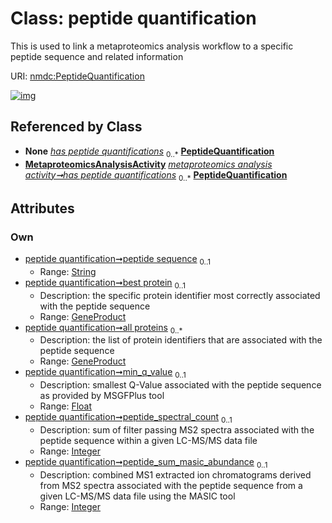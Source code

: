 
# Class: peptide quantification


This is used to link a metaproteomics analysis workflow to a specific peptide sequence and related information

URI: [nmdc:PeptideQuantification](https://microbiomedata/meta/PeptideQuantification)


[![img](https://yuml.me/diagram/nofunky;dir:TB/class/[GeneProduct]<all%20proteins%200..*-%20[PeptideQuantification&#124;peptide_sequence:string%20%3F;min_q_value:float%20%3F;peptide_spectral_count:integer%20%3F;peptide_sum_masic_abundance:integer%20%3F],[GeneProduct]<best%20protein%200..1-%20[PeptideQuantification],[MetaproteomicsAnalysisActivity]++-%20has%20peptide%20quantifications%200..*>[PeptideQuantification],[MetaproteomicsAnalysisActivity],[GeneProduct])](https://yuml.me/diagram/nofunky;dir:TB/class/[GeneProduct]<all%20proteins%200..*-%20[PeptideQuantification&#124;peptide_sequence:string%20%3F;min_q_value:float%20%3F;peptide_spectral_count:integer%20%3F;peptide_sum_masic_abundance:integer%20%3F],[GeneProduct]<best%20protein%200..1-%20[PeptideQuantification],[MetaproteomicsAnalysisActivity]++-%20has%20peptide%20quantifications%200..*>[PeptideQuantification],[MetaproteomicsAnalysisActivity],[GeneProduct])

## Referenced by Class

 *  **None** *[has peptide quantifications](has_peptide_quantifications.md)*  <sub>0..\*</sub>  **[PeptideQuantification](PeptideQuantification.md)**
 *  **[MetaproteomicsAnalysisActivity](MetaproteomicsAnalysisActivity.md)** *[metaproteomics analysis activity➞has peptide quantifications](metaproteomics_analysis_activity_has_peptide_quantifications.md)*  <sub>0..\*</sub>  **[PeptideQuantification](PeptideQuantification.md)**

## Attributes


### Own

 * [peptide quantification➞peptide sequence](peptide_quantification_peptide_sequence.md)  <sub>0..1</sub>
     * Range: [String](types/String.md)
 * [peptide quantification➞best protein](peptide_quantification_best_protein.md)  <sub>0..1</sub>
     * Description: the specific protein identifier most correctly associated with the peptide sequence
     * Range: [GeneProduct](GeneProduct.md)
 * [peptide quantification➞all proteins](peptide_quantification_all_proteins.md)  <sub>0..\*</sub>
     * Description: the list of protein identifiers that are associated with the peptide sequence
     * Range: [GeneProduct](GeneProduct.md)
 * [peptide quantification➞min_q_value](peptide_quantification_min_q_value.md)  <sub>0..1</sub>
     * Description: smallest Q-Value associated with the peptide sequence as provided by MSGFPlus tool
     * Range: [Float](types/Float.md)
 * [peptide quantification➞peptide_spectral_count](peptide_quantification_peptide_spectral_count.md)  <sub>0..1</sub>
     * Description: sum of filter passing MS2 spectra associated with the peptide sequence within a given LC-MS/MS data file
     * Range: [Integer](types/Integer.md)
 * [peptide quantification➞peptide_sum_masic_abundance](peptide_quantification_peptide_sum_masic_abundance.md)  <sub>0..1</sub>
     * Description: combined MS1 extracted ion chromatograms derived from MS2 spectra associated with the peptide sequence from a given LC-MS/MS data file using the MASIC tool
     * Range: [Integer](types/Integer.md)
